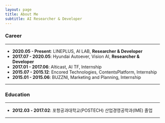 ```yaml
---
layout: page  
title: About Me  
subtitle: AI Researcher & Developer
---
```

### Career

---

* **2020.05 - Present**: LINEPLUS, AI LAB, **Researcher & Developer**
* **2017.07 - 2020.05**: Hyundai Autoever, Vision AI, **Researcher & Developer**
* **2017.01 - 2017.06**: Alticast, AI TF, Internship
* **2015.07 - 2015.12**: Encored Technologies, ContentsPlatform, Internship
* **2015.01 - 2015.06**: BUZZNI, Marketing and Planning, Internship

---

### Education

---

* **2012.03 - 2017.02**: 포항공과대학교(POSTECH) 산업경영공학과(IME) 졸업

---
